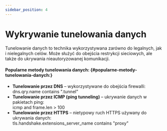 ```yaml
---
sidebar_position: 4
---
```


# Wykrywanie tunelowania danych

Tunelowanie danych to technika wykorzystywana zarówno do legalnych, jak i nielegalnych celów. Może służyć do obejścia restrykcji sieciowych, ale także do ukrywania nieautoryzowanej komunikacji.

#### **Popularne metody tunelowania danych:** {#popularne-metody-tunelowania-danych:}

* **Tunelowanie przez DNS** – wykorzystywane do obejścia firewalli:  
  dns.qry.name contains ".tunnel"  
* **Tunelowanie przez ICMP (ping tunneling)** – ukrywanie danych w pakietach ping:  
  icmp and frame.len \> 100  
* **Tunelowanie przez HTTPS** – nietypowy ruch HTTPS używany do ukrywania danych:  
  tls.handshake.extensions\_server\_name contains "proxy"